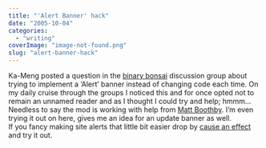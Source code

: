 ```yaml
---
title: "'Alert Banner' hack"
date: "2005-10-04"
categories: 
  - "writing"
coverImage: "image-not-found.png"
slug: "alert-banner-hack"
---
```


Ka-Meng posted a question in the [binary bonsai](http://www.flickr.com/groups/binarybonsai/discuss/95205/) discussion group about trying to implement a ‘Alert’ banner instead of changing code each time. On my daily cruise through the groups I noticed this and for once opted not to remain an unnamed reader and as I thought I could try and help; hmmm…  
Needless to say the mod is working with help from [Matt Boothby](http://www.donnybrookcheer.com/2005/10/04/alert-message-in-k2/). I’m even trying it out on here, gives me an idea for an update banner as well.  
If you fancy making site alerts that little bit easier drop by [cause an effect](http://rayz.notdesign.net/2005/10/01/alert-message-option-in-k2/) and try it out.
